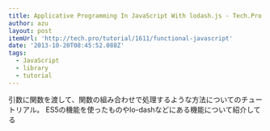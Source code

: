 ```yaml
---
title: Applicative Programming In JavaScript With lodash.js - Tech.Pro
author: azu
layout: post
itemUrl: 'http://tech.pro/tutorial/1611/functional-javascript'
date: '2013-10-20T08:45:52.088Z'
tags:
  - JavaScript
  - library
  - tutorial
---
```

引数に関数を渡して、関数の組み合わせで処理するような方法についてのチュートリアル。
ES5の機能を使ったものやlo-dashなどにある機能について紹介してる
